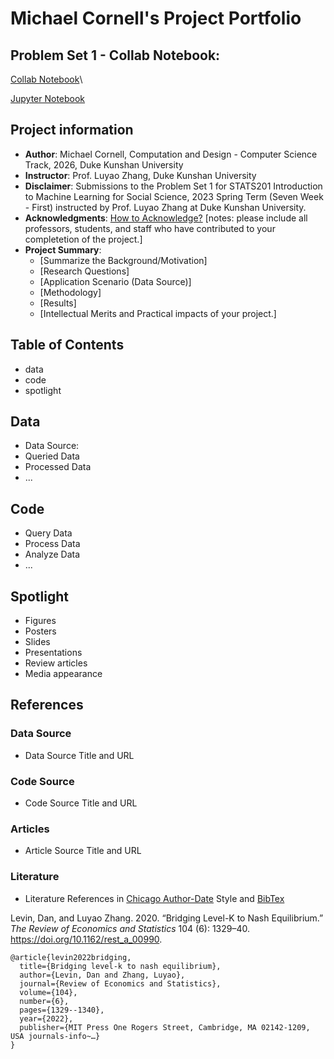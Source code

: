 # Michael Cornell's Project Portfolio

## Problem Set 1 - Collab Notebook:
[Collab Notebook](https://colab.research.google.com/drive/1UMjh1YQ5M-0-ItNjALH8jQE2FmG7qo74?usp=sharing)\

[Jupyter Notebook](https://github.com/Rising-Stars-by-Sunshine/stats201-PS1-MichaelCornell/blob/main/Spring2023_Problem_Set_1_MichaelCornell_Ethereum_Blockchain_API.ipynb)

## Project information
- **Author**: Michael Cornell, Computation and Design - Computer Science Track, 2026, Duke Kunshan University
- **Instructor**: Prof. Luyao Zhang, Duke Kunshan University
- **Disclaimer**: Submissions to the Problem Set 1 for STATS201 Introduction to Machine Learning for Social Science, 2023 Spring Term (Seven Week - First) instructed by Prof. Luyao Zhang at Duke Kunshan University.
- **Acknowledgments**: [How to Acknowledge?](https://www.scribbr.co.uk/thesis-dissertation/acknowledgements/)
[notes: please include all professors, students, and staff who have contributed to your completetion of the project.]
- **Project Summary**: 
  - [Summarize the Background/Motivation]
  - [Research Questions]
  - [Application Scenario (Data Source)]
  - [Methodology]
  - [Results]
  - [Intellectual Merits and Practical impacts of your project.]

## Table of Contents
- data
- code
- spotlight



## Data
- Data Source:
- Queried Data
- Processed Data
- ...


## Code
- Query Data
- Process Data
- Analyze Data
- ...

## Spotlight
- Figures
- Posters
- Slides
- Presentations
- Review articles
- Media appearance

## References

### Data Source
- Data Source Title and URL
### Code Source
- Code Source Title and URL
### Articles
- Article Source Title and URL
### Literature
- Literature References in [Chicago Author-Date](https://www.chicagomanualofstyle.org/tools_citationguide/citation-guide-2.html) Style and [BibTex](https://scholar.google.com/) 

Levin, Dan, and Luyao Zhang. 2020. “Bridging Level-K to Nash Equilibrium.” *The Review of Economics and Statistics* 104 (6): 1329–40. https://doi.org/10.1162/rest_a_00990.

```
@article{levin2022bridging,
  title={Bridging level-k to nash equilibrium},
  author={Levin, Dan and Zhang, Luyao},
  journal={Review of Economics and Statistics},
  volume={104},
  number={6},
  pages={1329--1340},
  year={2022},
  publisher={MIT Press One Rogers Street, Cambridge, MA 02142-1209, USA journals-info~…}
}
```

